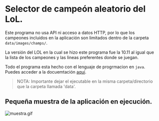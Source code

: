 # Selector de campeón aleatorio del LoL.

Este programa no usa API ni acceso a datos HTTP, por lo que los campeones incluidos en la aplicación son limitados dentro de la carpeta `data/images/champs/`.

La versión del LOL en la cual se hizo este programa fue la 10.11 al igual que la lista de los campeones y las lineas preferentes donde se juegan.

Todo el programa esta hecho con el lenguaje de progrmacion en `java`. Puedes acceder a la docuemtación [aquí](https://javiluli.github.io/random-champ-select-lol/doc/index.html).

> NOTA: Importante dejar el ejecutable en la misma carpeta/directorio que la carpeta llamada 'data'.

## Pequeña muestra de la aplicación en ejecución.

![muestra.gif](data/readme/muestra.gif)
